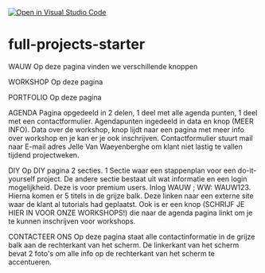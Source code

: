 [![Open in Visual Studio Code](https://classroom.github.com/assets/open-in-vscode-f059dc9a6f8d3a56e377f745f24479a46679e63a5d9fe6f495e02850cd0d8118.svg)](https://classroom.github.com/online_ide?assignment_repo_id=6724726&assignment_repo_type=AssignmentRepo)
# full-projects-starter

WAUW
Op deze pagina vinden we verschillende knoppen 

WORKSHOP
Op deze pagina

PORTFOLIO
Op deze pagina

AGENDA
Pagina opgedeeld in 2 delen, 1 deel met alle agenda punten, 1 deel met een contactformulier.
Agendapunten ingedeeld in data en knop (MEER INFO). Data over de workshop, knop lijdt naar een pagina met meer info over workshop en je kan er je ook inschrijven. 
Contactformulier stuurt mail naar E-mail adres Jelle Van Waeyenberghe om klant niet lastig te vallen tijdend projectweken.

DIY
Op DIY pagina 2 secties. 1 Sectie waar een stappenplan voor een do-it-yourself project. De andere sectie bestaat uit wat informatie en een login mogelijkheid. Deze is voor premium users. Inlog WAUW ; WW: WAUW123. Hierna komen er 5 titels in de grijze balk. Deze linken naar een externe site waar de klant al tutorials had geplaatst. 
Ook is er een knop (SCHRIJF JE HIER IN VOOR ONZE WORKSHOPS!) die naar de agenda pagina linkt om je te kunnen inschrijven voor workshops.

CONTACTEER ONS
Op deze pagina staat alle contactinformatie in de grijze balk aan de rechterkant van het scherm. De linkerkant van het scherm bevat 2 foto's om alle info op de rechterkant van het scherm te accentueren.